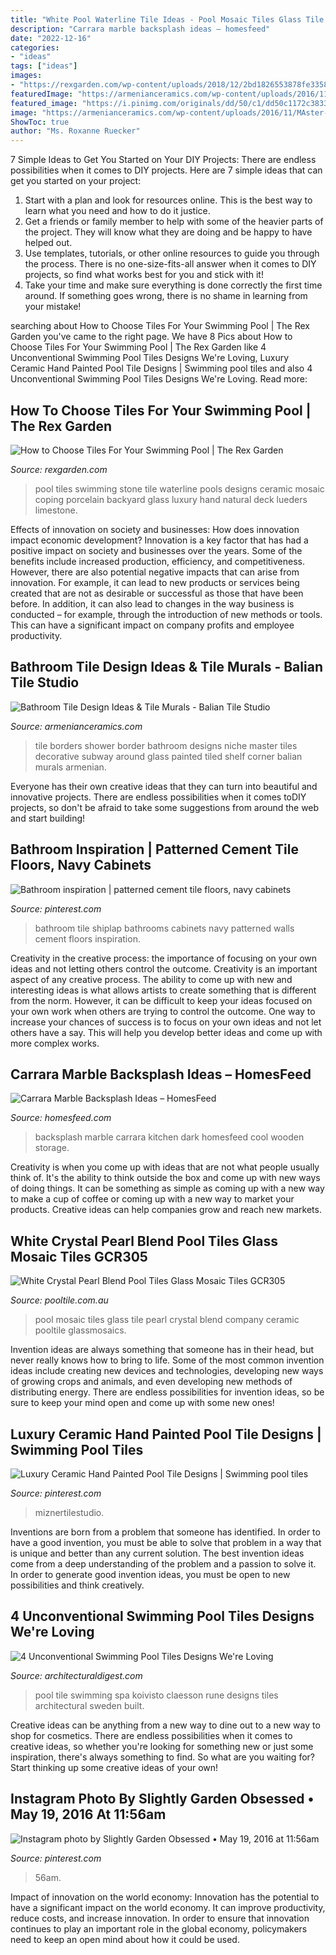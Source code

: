 ```yaml
---
title: "White Pool Waterline Tile Ideas - Pool Mosaic Tiles Glass Tile Pearl Crystal Blend Company Ceramic Pooltile Glassmosaics"
description: "Carrara marble backsplash ideas – homesfeed"
date: "2022-12-16"
categories:
- "ideas"
tags: ["ideas"]
images:
- "https://rexgarden.com/wp-content/uploads/2018/12/2bd1826553878fe33582809dbbd3c2aa.jpg"
featuredImage: "https://armenianceramics.com/wp-content/uploads/2016/11/MAster-shower-tile-borders-863x1030.jpg"
featured_image: "https://i.pinimg.com/originals/dd/50/c1/dd50c1172c3833df54f17755ec994beb.jpg"
image: "https://armenianceramics.com/wp-content/uploads/2016/11/MAster-shower-tile-borders-863x1030.jpg"
ShowToc: true
author: "Ms. Roxanne Ruecker"
---
```



7 Simple Ideas to Get You Started on Your DIY Projects:
There are endless possibilities when it comes to DIY projects. Here are 7 simple ideas that can get you started on your project:
1. Start with a plan and look for resources online. This is the best way to learn what you need and how to do it justice.
2. Get a friends or family member to help with some of the heavier parts of the project. They will know what they are doing and be happy to have helped out.
3. Use templates, tutorials, or other online resources to guide you through the process. There is no one-size-fits-all answer when it comes to DIY projects, so find what works best for you and stick with it!
4. Take your time and make sure everything is done correctly the first time around. If something goes wrong, there is no shame in learning from your mistake!

	

		
searching about How to Choose Tiles For Your Swimming Pool | The Rex Garden you've came to the right page. We have 8 Pics about How to Choose Tiles For Your Swimming Pool | The Rex Garden like 4 Unconventional Swimming Pool Tiles Designs We&#039;re Loving, Luxury Ceramic Hand Painted Pool Tile Designs | Swimming pool tiles and also 4 Unconventional Swimming Pool Tiles Designs We&#039;re Loving. Read more:
		
    
## How To Choose Tiles For Your Swimming Pool | The Rex Garden

<img loading=lazy src="https://rexgarden.com/wp-content/uploads/2018/12/2bd1826553878fe33582809dbbd3c2aa.jpg" onerror="this.onerror=null;this.src='https://tse1.mm.bing.net/th?id=OIP.oa6jJACAc2dV8lQTtN3DqgHaE2&amp;pid=15.1';" alt="How to Choose Tiles For Your Swimming Pool | The Rex Garden">

_Source: rexgarden.com_

>pool tiles swimming stone tile waterline pools designs ceramic mosaic coping porcelain backyard glass luxury hand natural deck lueders limestone. 

	

Effects of innovation on society and businesses: How does innovation impact economic development?
Innovation is a key factor that has had a positive impact on society and businesses over the years. Some of the benefits include increased production, efficiency, and competitiveness. However, there are also potential negative impacts that can arise from innovation. For example, it can lead to new products or services being created that are not as desirable or successful as those that have been before. In addition, it can also lead to changes in the way business is conducted – for example, through the introduction of new methods or tools. This can have a significant impact on company profits and employee productivity.

    
## Bathroom Tile Design Ideas &amp; Tile Murals - Balian Tile Studio

<img loading=lazy src="https://armenianceramics.com/wp-content/uploads/2016/11/MAster-shower-tile-borders-863x1030.jpg" onerror="this.onerror=null;this.src='https://tse4.mm.bing.net/th?id=OIP.gYFrjHCQNdqlp88BL_QfMwHaI1&amp;pid=15.1';" alt="Bathroom Tile Design Ideas &amp; Tile Murals - Balian Tile Studio">

_Source: armenianceramics.com_

>tile borders shower border bathroom designs niche master tiles decorative subway around glass painted tiled shelf corner balian murals armenian. 

	

Everyone has their own creative ideas that they can turn into beautiful and innovative projects. There are endless possibilities when it comes toDIY projects, so don't be afraid to take some suggestions from around the web and start building!

    
## Bathroom Inspiration | Patterned Cement Tile Floors, Navy Cabinets

<img loading=lazy src="https://i.pinimg.com/736x/78/e7/91/78e791af59634d9a7e4a0d3433d84484.jpg" onerror="this.onerror=null;this.src='https://tse4.mm.bing.net/th?id=OIP._07bnt2YchzEZlUMaVbwKAHaLH&amp;pid=15.1';" alt="Bathroom inspiration | patterned cement tile floors, navy cabinets">

_Source: pinterest.com_

>bathroom tile shiplap bathrooms cabinets navy patterned walls cement floors inspiration. 

	

Creativity in the creative process: the importance of focusing on your own ideas and not letting others control the outcome.
Creativity is an important aspect of any creative process. The ability to come up with new and interesting ideas is what allows artists to create something that is different from the norm. However, it can be difficult to keep your ideas focused on your own work when others are trying to control the outcome. One way to increase your chances of success is to focus on your own ideas and not let others have a say. This will help you develop better ideas and come up with more complex works.

    
## Carrara Marble Backsplash Ideas – HomesFeed

<img loading=lazy src="https://homesfeed.com/wp-content/uploads/2015/11/Dark-Wooden-Kitchen-Storage-With-White-Carrara-Marble-On-Backsplash.jpg" onerror="this.onerror=null;this.src='https://tse1.mm.bing.net/th?id=OIP.fwFNKnFPW9le-uJhR0KjEwHaFj&amp;pid=15.1';" alt="Carrara Marble Backsplash Ideas – HomesFeed">

_Source: homesfeed.com_

>backsplash marble carrara kitchen dark homesfeed cool wooden storage. 

	

Creativity is when you come up with ideas that are not what people usually think of. It's the ability to think outside the box and come up with new ways of doing things. It can be something as simple as coming up with a new way to make a cup of coffee or coming up with a new way to market your products. Creative ideas can help companies grow and reach new markets.

    
## White Crystal Pearl Blend Pool Tiles Glass Mosaic Tiles GCR305

<img loading=lazy src="https://www.pooltile.com.au/GlassMosaics/gcr305whitecrystalpearlblend4.jpg" onerror="this.onerror=null;this.src='https://tse1.mm.bing.net/th?id=OIP.Cyk9AZoH9l0Hc-eZXn9cZgHaE7&amp;pid=15.1';" alt="White Crystal Pearl Blend Pool Tiles Glass Mosaic Tiles GCR305">

_Source: pooltile.com.au_

>pool mosaic tiles glass tile pearl crystal blend company ceramic pooltile glassmosaics. 

	

Invention ideas are always something that someone has in their head, but never really knows how to bring to life. Some of the most common invention ideas include creating new devices and technologies, developing new ways of growing crops and animals, and even developing new methods of distributing energy. There are endless possibilities for invention ideas, so be sure to keep your mind open and come up with some new ones!

    
## Luxury Ceramic Hand Painted Pool Tile Designs | Swimming Pool Tiles

<img loading=lazy src="https://i.pinimg.com/originals/dd/50/c1/dd50c1172c3833df54f17755ec994beb.jpg" onerror="this.onerror=null;this.src='https://tse1.mm.bing.net/th?id=OIP.xHUC6J8GbC6jJEkL3fs3SQHaLH&amp;pid=15.1';" alt="Luxury Ceramic Hand Painted Pool Tile Designs | Swimming pool tiles">

_Source: pinterest.com_

>miznertilestudio. 

	

Inventions are born from a problem that someone has identified. In order to have a good invention, you must be able to solve that problem in a way that is unique and better than any current solution. The best invention ideas come from a deep understanding of the problem and a passion to solve it. In order to generate good invention ideas, you must be open to new possibilities and think creatively.

    
## 4 Unconventional Swimming Pool Tiles Designs We&#039;re Loving

<img loading=lazy src="https://media.architecturaldigest.com/photos/5cdf2d7f711f00f6203fc2f1/master/w_1600%2Cc_limit/Claesson-Koivisto-Rune-Pool.jpg" onerror="this.onerror=null;this.src='https://tse1.mm.bing.net/th?id=OIP.uzmB99to6eGhhbzDaySo4AHaKg&amp;pid=15.1';" alt="4 Unconventional Swimming Pool Tiles Designs We&#039;re Loving">

_Source: architecturaldigest.com_

>pool tile swimming spa koivisto claesson rune designs tiles architectural sweden built. 

	

Creative ideas can be anything from a new way to dine out to a new way to shop for cosmetics. There are endless possibilities when it comes to creative ideas, so whether you're looking for something new or just some inspiration, there's always something to find. So what are you waiting for? Start thinking up some creative ideas of your own!

    
## Instagram Photo By Slightly Garden Obsessed • May 19, 2016 At 11:56am

<img loading=lazy src="https://i.pinimg.com/736x/b7/ab/5b/b7ab5ba2fd05446c1cc3a0934d77ff2d--black-tiles-outdoor-living.jpg" onerror="this.onerror=null;this.src='https://tse2.mm.bing.net/th?id=OIP.KIleomkEXKQYb22L8zltdAHaHa&amp;pid=15.1';" alt="Instagram photo by Slightly Garden Obsessed • May 19, 2016 at 11:56am">

_Source: pinterest.com_

>56am. 

	

Impact of innovation on the world economy:
Innovation has the potential to have a significant impact on the world economy. It can improve productivity, reduce costs, and increase innovation. In order to ensure that innovation continues to play an important role in the global economy, policymakers need to keep an open mind about how it could be used.

